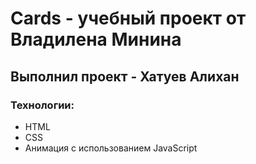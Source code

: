 # Cards - учебный проект от Владилена Минина
## Выполнил проект - Хатуев Алихан
### Технологии:
- HTML
- CSS
- Анимация с использованием JavaScript
